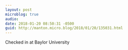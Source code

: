 ```yaml
---
layout: post
microblog: true
audio: 
date: 2018-01-20 08:50:31 -0500
guid: http://manton.micro.blog/2018/01/20/135031.html
---
```

Checked in at Baylor University
